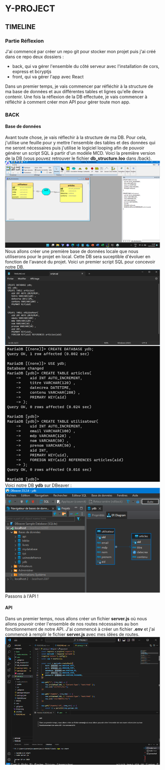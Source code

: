 # Y-PROJECT
## TIMELINE
### Partie Réflexion
J'ai commencé par créer un repo git pour stocker mon projet puis j'ai créé dans ce repo deux dossiers :
- back, qui va gérer l'ensemble du côté serveur avec l'installation de cors, express et bcryptjs
- front, qui va gérer l'app avec React

Dans un premier temps, je vais commencer par réfléchir à la structure de ma base de données et aux différentes tables et lignes qu'elle devra contenir. Une fois la réflexion de la DB effectuée, je vais commencer à réfléchir à comment créer mon API pour gérer toute mon app.  
  
### BACK
#### Base de données  
Avant toute chose, je vais réflechir à la structure de ma DB. Pour cela, j'utilise une feuille pour y mettre l'ensemble des tables et des données qui me seront nécessaires puis j'utilise le logiciel looping afin de pouvoir générer un script SQL à partir d'un modèle MCD. Voici la première version de la DB (vous pouvez retrouver le fichier **db_structure.loo** dans /back).
![Looping](/MEDIA/image-6.png)  
Nous allons créer une première base de données locale que nous utiliserons pour le projet en local. Cette DB sera suceptible d'évoluer en fonction de l'avancé du projet. 
Voici un premier script SQL pour concevoir notre DB. 
![SQL](/MEDIA/image-7.png)  
![MDB](/MEDIA/image-8.png)  
Voici notre DB **ydb** sur DBeaver :  
![DBEAVER](/MEDIA/image-9.png)  
Passons à l'API !  
  
#### API  
Dans un premier temps, nous allons créer un fichier **server.js** où nous allons pouvoir créer l'ensemble de nos routes nécessaires au bon fonctionnement de notre API. J'ai commencé à créer un fichier **.env** et j'ai commencé à remplir le fichier **server.js** avec mes idées de routes.  
![VSCODE](/MEDIA/image-10.png)  
